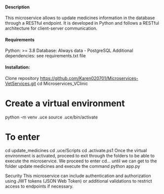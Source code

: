 #### Description
This microservice allows to update medicines information in the database through a RESTful endpoint. It is developed in Python and follows a RESTful architecture for client-server communication.

#### Requirements 
Python: >= 3.8
Database: Always data - PostgreSQL
Additional dependencies: see requirements.txt file

#### Installation:


Clone repository
https://github.com/Karen020701/Microservices-VetServices.git
cd Microservices_VClinic

# Create a virtual environment

python -m venv .uce
source .uce/bin/activate 

# To enter 

cd update_medicines
cd .uce/Scripts 
cd .activate.ps1 
Once the virtual environment is activated, proceed to exit through the folders to be able to execute the microservice.
We proceed to enter cd... until we can get to the folder update medicines and execute the command python app.py

Security
This microservice can include authentication and authorization using JWT tokens (JSON Web Token) or additional validations to restrict access to endpoints if necessary.